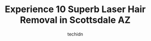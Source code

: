 ---
layout: ampstory
image: https://i0.wp.com/www.depkes.org/wp-content/uploads/2023/06/laser-hair-removal-0-in-scottsdale-az-1685874546.jpeg?resize=640,853
author: techidn
featured: false
description: Discover the impressive array of Laser Hair Removal options in Scottsdale AZ, where you can find 10 of the largest Laser Hair Removal establishments in the area. From renowned classics to hi
title: Experience 10 Superb Laser Hair Removal in Scottsdale AZ
cover:
   title: Experience 10 Superb Laser Hair Removal in Scottsdale AZ
   subtitle: Rickpate
   background: https://www.depkes.org/wp-content/uploads/2023/06/laser-hair-removal-0-in-scottsdale-az-1685874546.jpeg

pages: 
 - layout: thirds
   top: <h1>#1 Milan Laser Hair Removal</h1>
   bottom: "<p>Milan Laser has changed my life for the better! Ive been to other locations but I love the staff at this location and how kind and welcoming they are. Jenny did my tre</p>"
   background: https://www.depkes.org/wp-content/uploads/2023/06/laser-hair-removal-1-in-scottsdale-az-1685874547.jpeg
   backgroundblur: true
 - layout: thirds
   top: <h1>#2 Ideal Image Scottsdale</h1>
   bottom: "<p>Save your money!This does not work!I paid $2800 PLUS another $800 over the last 2 years and still have hair growth. And STILL have to shave.Also, they just increased pric</p>"
   background: https://www.depkes.org/wp-content/uploads/2023/06/laser-hair-removal-2-in-scottsdale-az-1685874547.jpeg
   cta:
      link: https://www.depkes.org/blog/experience-10-superb-laser-hair-removal-in-scottsdale-az/
      text: Experience 10 Superb Laser Hair Removal in Scottsdale AZ
 - layout: thirds
   top: <h1>#3 A New Dawn Wellness Center</h1>
   bottom: "<p>14220 N Northsight Blvd Ste 150, Scottsdale, AZ 85260, United States</p>"
   background: https://www.depkes.org/wp-content/uploads/2023/06/laser-hair-removal-3-in-scottsdale-az-1685874548.jpeg
   cta:
      link: https://www.depkes.org/blog/experience-10-superb-laser-hair-removal-in-scottsdale-az/
      text: Experience 10 Superb Laser Hair Removal in Scottsdale AZ
 - layout: thirds
   top: <h1>#4 National Laser Institute</h1>
   bottom: "<p>16601 N 90th St, Scottsdale, AZ 85260, United States</p>"
   background: https://images.unsplash.com/photo-1462556791646-c201b8241a94?ixlib=rb-4.0.3&ixid=MnwxMjA3fDB8MHxwaG90by1wYWdlfHx8fGVufDB8fHx8&auto=format&fit=crop&w=640&h=853&q=80
   cta:
      link: https://www.depkes.org/blog/experience-10-superb-laser-hair-removal-in-scottsdale-az/
      text: Experience 10 Superb Laser Hair Removal in Scottsdale AZ
 - layout: thirds
   top: <h1>#5 Collab Medspa Scottsdale</h1>
   bottom: "<p>10893 N Scottsdale Rd #102, Scottsdale, AZ 85254, United States</p>"
   background: https://images.unsplash.com/photo-1524169358666-79f22534bc6e?ixlib=rb-4.0.3&ixid=MnwxMjA3fDB8MHxwaG90by1wYWdlfHx8fGVufDB8fHx8&auto=format&fit=crop&w=640&h=853&q=80
   cta:
      link: https://www.depkes.org/blog/experience-10-superb-laser-hair-removal-in-scottsdale-az/
      text: Experience 10 Superb Laser Hair Removal in Scottsdale AZ
 - layout: thirds
   top: <h1>#6 Pure Vanity</h1>
   bottom: "<p>20511 N Hayden Rd Suite 105, Scottsdale, AZ 85255, United States</p>"
   background: https://images.unsplash.com/photo-1484589065579-248aad0d8b13?ixlib=rb-4.0.3&ixid=MnwxMjA3fDB8MHxwaG90by1wYWdlfHx8fGVufDB8fHx8&auto=format&fit=crop&w=640&h=853&q=80
   cta:
      link: https://www.depkes.org/blog/experience-10-superb-laser-hair-removal-in-scottsdale-az/
      text: Experience 10 Superb Laser Hair Removal in Scottsdale AZ
 - layout: thirds
   top: <h1>#7 True Med Spa</h1>
   bottom: "<p>4260 N Drinkwater Blvd Suite14, Scottsdale, AZ 85251, United States</p>"
   background: https://images.unsplash.com/photo-1632260260864-caf7fde5ec36?ixlib=rb-4.0.3&ixid=MnwxMjA3fDB8MHxwaG90by1wYWdlfHx8fGVufDB8fHx8&auto=format&fit=crop&w=640&h=853&q=80
   cta:
      link: https://www.depkes.org/blog/experience-10-superb-laser-hair-removal-in-scottsdale-az/
      text: Experience 10 Superb Laser Hair Removal in Scottsdale AZ
 - layout: thirds
   middle: Continue reading...
   background: https://images.unsplash.com/photo-1618005182384-a83a8bd57fbe?ixlib=rb-4.0.3&ixid=MnwxMjA3fDB8MHxwaG90by1wYWdlfHx8fGVufDB8fHx8&auto=format&fit=crop&w=640&h=853&q=80
   cta:
      link: https://www.depkes.org/blog/experience-10-superb-laser-hair-removal-in-scottsdale-az/
      text: Experience 10 Superb Laser Hair Removal in Scottsdale AZ
      
---